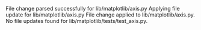 File change parsed successfully for lib/matplotlib/axis.py
Applying file update for lib/matplotlib/axis.py
File change applied to lib/matplotlib/axis.py.
No file updates found for lib/matplotlib/tests/test_axis.py.
